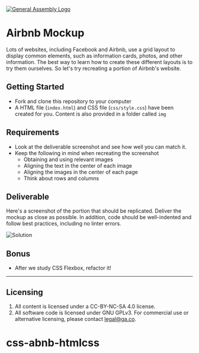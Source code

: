 [![General Assembly Logo](https://camo.githubusercontent.com/1a91b05b8f4d44b5bbfb83abac2b0996d8e26c92/687474703a2f2f692e696d6775722e636f6d2f6b6538555354712e706e67)](https://generalassemb.ly/education/web-development-immersive)

# Airbnb Mockup

Lots of websites, including Facebook and Airbnb, use a grid layout to display common elements, such as information cards, photos, and other information. The best way to learn how to create these different layouts is to try them ourselves. So let's try recreating a portion of Airbnb's website.

## Getting Started
* Fork and clone this repository to your computer
* A HTML file (`index.html`) and CSS file (`css/style.css`) have been created for you. Content is also provided in a folder called `img`

## Requirements
* Look at the deliverable screenshot and see how well you can match it.
* Keep the following in mind when recreating the screenshot
  * Obtaining and using relevant images
  * Aligning the text in the center of each image
  * Aligning the images in the center of each page
  * Think about rows and columns 
 

## Deliverable

Here's a screenshot of the portion that should be replicated. Deliver the mockup as close as possible. In addition, code should be well-indented and follow best practices, including no linter errors.



![Solution](solution.jpg)

## Bonus

* After we study CSS Flexbox, refactor it!


---

## Licensing
1. All content is licensed under a CC-BY-NC-SA 4.0 license.
2. All software code is licensed under GNU GPLv3. For commercial use or alternative licensing, please contact legal@ga.co.
# css-abnb-htmlcss

